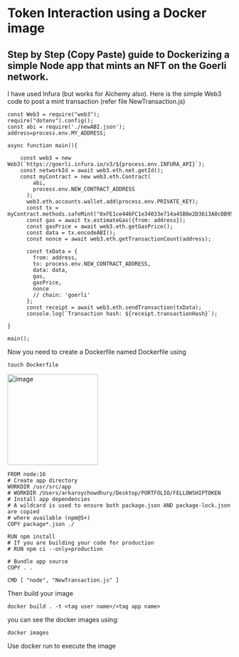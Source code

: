 # Token Interaction using a Docker image
## Step by Step (Copy Paste) guide to Dockerizing a simple Node app that mints an NFT on the Goerli network. 
I have used Infura (but works for Alchemy also). Here is the simple Web3 code to post a mint transaction (refer file NewTransaction.js)
```shell
const Web3 = require("web3");
require("dotenv").config();
const abi = require('./newABI.json'); 
address=process.env.MY_ADDRESS;

async function main(){

    const web3 = new Web3(`https://goerli.infura.io/v3/${process.env.INFURA_API}`);
    const networkId = await web3.eth.net.getId();
    const myContract = new web3.eth.Contract(
        abi,
        process.env.NEW_CONTRACT_ADDRESS
      );
      web3.eth.accounts.wallet.add(process.env.PRIVATE_KEY);
      const tx = myContract.methods.safeMint("0xFE1ce446FC1e34033e714a45B0e2D3613A0cDB95",`${process.env.SETURI}`);
      const gas = await tx.estimateGas({from: address});
      const gasPrice = await web3.eth.getGasPrice();
      const data = tx.encodeABI();
      const nonce = await web3.eth.getTransactionCount(address);

      const txData = {
        from: address,
        to: process.env.NEW_CONTRACT_ADDRESS,
        data: data,
        gas,
        gasPrice,
        nonce
        // chain: 'goerli'
      };
      const receipt = await web3.eth.sendTransaction(txData);
      console.log(`Transaction hash: ${receipt.transactionHash}`);

}

main();

```

Now you need to create a Dockerfile named Dockerfile using
```shell
touch Dockerfile
```
<img width="204" alt="image" src="https://user-images.githubusercontent.com/115624087/209686698-6018b38a-751a-4a8b-9485-518c97b9870c.png">

```shell
FROM node:16
# Create app directory
WORKDIR /usr/src/app
# WORKDIR /Users/arkaroychowdhury/Desktop/PORTFOLIO/FELLOWSHIPTOKEN
# Install app dependencies
# A wildcard is used to ensure both package.json AND package-lock.json are copied
# where available (npm@5+)
COPY package*.json ./

RUN npm install
# If you are building your code for production
# RUN npm ci --only=production

# Bundle app source
COPY . .

CMD [ "node", "NewTransaction.js" ]

```
Then build your image
```shell
docker build . -t <tag user name>/<tag app name>
```
you can see the docker images using:
```shell
docker images
```
Use docker run to execute the image 
